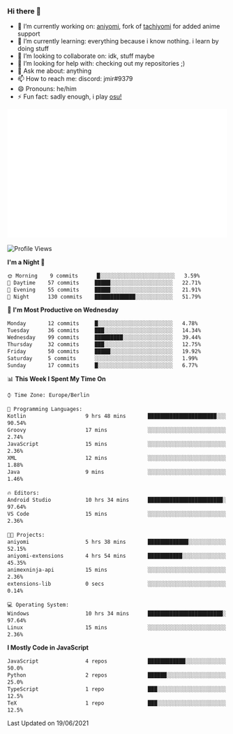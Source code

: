 ### Hi there 👋



<!--
**jmir1/jmir1** is a ✨ _special_ ✨ repository because its `README.md` (this file) appears on your GitHub profile.

Here are some ideas to get you started:
-->
- 🔭 I’m currently working on: [aniyomi](https://github.com/jmir1/aniyomi), fork of [tachiyomi](https://github.com/tachiyomiorg/tachiyomi) for added anime support
- 🌱 I’m currently learning: everything because i know nothing. i learn by doing stuff
- 👯 I’m looking to collaborate on: idk, stuff maybe
- 🤔 I’m looking for help with: checking out my repositories ;)
- 💬 Ask me about: anything
- 📫 How to reach me: discord: jmir#9379
- 😄 Pronouns: he/him
- ⚡ Fun fact: sadly enough, i play [osu!](https://osu.ppy.sh/users/18018426)
<div>
	<p align="center">
		<img src="https://github.com/jmir1/github-stats/blob/master/generated/overview.svg">
	</p>
</div>

<!--START_SECTION:waka-->
![Profile Views](http://img.shields.io/badge/Profile%20Views-17-blue)

**I'm a Night 🦉** 

```text
🌞 Morning    9 commits      █░░░░░░░░░░░░░░░░░░░░░░░░   3.59% 
🌆 Daytime    57 commits     █████░░░░░░░░░░░░░░░░░░░░   22.71% 
🌃 Evening    55 commits     █████░░░░░░░░░░░░░░░░░░░░   21.91% 
🌙 Night      130 commits    █████████████░░░░░░░░░░░░   51.79%

```
📅 **I'm Most Productive on Wednesday** 

```text
Monday       12 commits     █░░░░░░░░░░░░░░░░░░░░░░░░   4.78% 
Tuesday      36 commits     ███░░░░░░░░░░░░░░░░░░░░░░   14.34% 
Wednesday    99 commits     █████████░░░░░░░░░░░░░░░░   39.44% 
Thursday     32 commits     ███░░░░░░░░░░░░░░░░░░░░░░   12.75% 
Friday       50 commits     █████░░░░░░░░░░░░░░░░░░░░   19.92% 
Saturday     5 commits      ░░░░░░░░░░░░░░░░░░░░░░░░░   1.99% 
Sunday       17 commits     █░░░░░░░░░░░░░░░░░░░░░░░░   6.77%

```


📊 **This Week I Spent My Time On** 

```text
⌚︎ Time Zone: Europe/Berlin

💬 Programming Languages: 
Kotlin                   9 hrs 48 mins       ██████████████████████░░░   90.54% 
Groovy                   17 mins             ░░░░░░░░░░░░░░░░░░░░░░░░░   2.74% 
JavaScript               15 mins             ░░░░░░░░░░░░░░░░░░░░░░░░░   2.36% 
XML                      12 mins             ░░░░░░░░░░░░░░░░░░░░░░░░░   1.88% 
Java                     9 mins              ░░░░░░░░░░░░░░░░░░░░░░░░░   1.46%

🔥 Editors: 
Android Studio           10 hrs 34 mins      ████████████████████████░   97.64% 
VS Code                  15 mins             ░░░░░░░░░░░░░░░░░░░░░░░░░   2.36%

🐱‍💻 Projects: 
aniyomi                  5 hrs 38 mins       █████████████░░░░░░░░░░░░   52.15% 
aniyomi-extensions       4 hrs 54 mins       ███████████░░░░░░░░░░░░░░   45.35% 
animexninja-api          15 mins             ░░░░░░░░░░░░░░░░░░░░░░░░░   2.36% 
extensions-lib           0 secs              ░░░░░░░░░░░░░░░░░░░░░░░░░   0.14%

💻 Operating System: 
Windows                  10 hrs 34 mins      ████████████████████████░   97.64% 
Linux                    15 mins             ░░░░░░░░░░░░░░░░░░░░░░░░░   2.36%

```

**I Mostly Code in JavaScript** 

```text
JavaScript               4 repos             ████████████░░░░░░░░░░░░░   50.0% 
Python                   2 repos             ██████░░░░░░░░░░░░░░░░░░░   25.0% 
TypeScript               1 repo              ███░░░░░░░░░░░░░░░░░░░░░░   12.5% 
TeX                      1 repo              ███░░░░░░░░░░░░░░░░░░░░░░   12.5%

```



 Last Updated on 19/06/2021
<!--END_SECTION:waka-->

